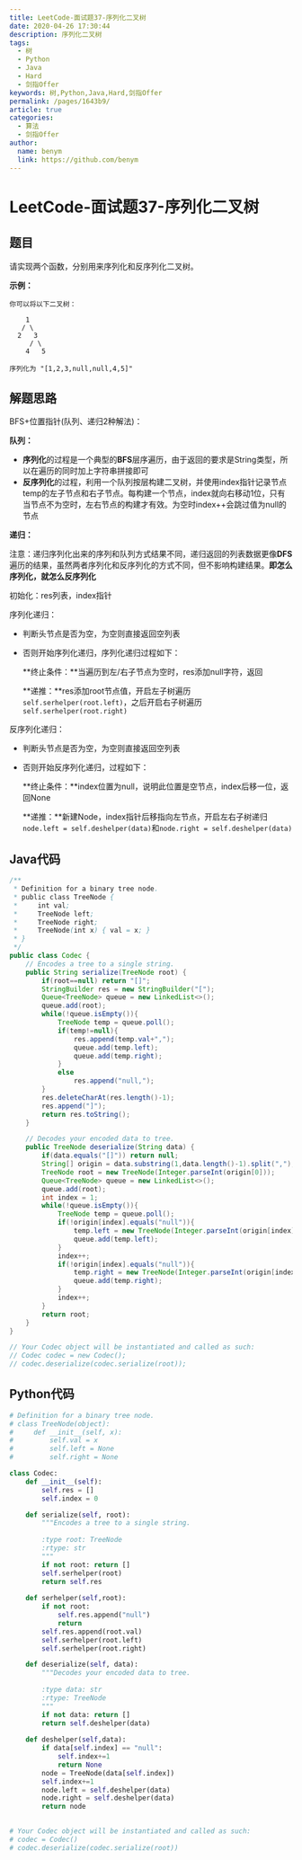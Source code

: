 ```yaml
---
title: LeetCode-面试题37-序列化二叉树
date: 2020-04-26 17:30:44
description: 序列化二叉树
tags: 
  - 树
  - Python
  - Java
  - Hard
  - 剑指Offer
keywords: 树,Python,Java,Hard,剑指Offer
permalink: /pages/1643b9/
article: true
categories: 
  - 算法
  - 剑指Offer
author: 
  name: benym
  link: https://github.com/benym
---
```


# LeetCode-面试题37-序列化二叉树 

## 题目

请实现两个函数，分别用来序列化和反序列化二叉树。


**示例：**

```
你可以将以下二叉树：

    1
   / \
  2   3
     / \
    4   5

序列化为 "[1,2,3,null,null,4,5]"
```

## 解题思路

BFS+位置指针(队列、递归2种解法)：

**队列：**

- **序列化**的过程是一个典型的**BFS**层序遍历，由于返回的要求是String类型，所以在遍历的同时加上字符串拼接即可
- **反序列化**的过程，利用一个队列按层构建二叉树，并使用index指针记录节点temp的左子节点和右子节点。每构建一个节点，index就向右移动1位，只有当节点不为空时，左右节点的构建才有效。为空时index++会跳过值为null的节点

**递归：**

注意：递归序列化出来的序列和队列方式结果不同，递归返回的列表数据更像**DFS**遍历的结果，虽然两者序列化和反序列化的方式不同，但不影响构建结果。**即怎么序列化，就怎么反序列化**

初始化：res列表，index指针

序列化递归：

- 判断头节点是否为空，为空则直接返回空列表

- 否则开始序列化递归，序列化递归过程如下：

  **终止条件：**当遍历到左/右子节点为空时，res添加null字符，返回

  **递推：**res添加root节点值，开启左子树遍历`self.serhelper(root.left)`，之后开启右子树遍历`self.serhelper(root.right)`

反序列化递归：

- 判断头节点是否为空，为空则直接返回空列表

- 否则开始反序列化递归，过程如下：

  **终止条件：**index位置为null，说明此位置是空节点，index后移一位，返回None

  **递推：**新建Node，index指针后移指向左节点，开启左右子树递归`node.left = self.deshelper(data)`和`node.right = self.deshelper(data)`

## Java代码

```java
/**
 * Definition for a binary tree node.
 * public class TreeNode {
 *     int val;
 *     TreeNode left;
 *     TreeNode right;
 *     TreeNode(int x) { val = x; }
 * }
 */
public class Codec {
    // Encodes a tree to a single string.
    public String serialize(TreeNode root) {
        if(root==null) return "[]";
        StringBuilder res = new StringBuilder("[");
        Queue<TreeNode> queue = new LinkedList<>();
        queue.add(root);
        while(!queue.isEmpty()){
            TreeNode temp = queue.poll();
            if(temp!=null){
                res.append(temp.val+",");
                queue.add(temp.left);
                queue.add(temp.right);
            }
            else
                res.append("null,");
        }
        res.deleteCharAt(res.length()-1);
        res.append("]");
        return res.toString();
    }

    // Decodes your encoded data to tree.
    public TreeNode deserialize(String data) {
        if(data.equals("[]")) return null;
        String[] origin = data.substring(1,data.length()-1).split(",");
        TreeNode root = new TreeNode(Integer.parseInt(origin[0]));
        Queue<TreeNode> queue = new LinkedList<>();
        queue.add(root);
        int index = 1;
        while(!queue.isEmpty()){
            TreeNode temp = queue.poll();
            if(!origin[index].equals("null")){
                temp.left = new TreeNode(Integer.parseInt(origin[index]));
                queue.add(temp.left);
            }
            index++;
            if(!origin[index].equals("null")){
                temp.right = new TreeNode(Integer.parseInt(origin[index]));
                queue.add(temp.right);
            }
            index++;
        }
        return root;
    }
}

// Your Codec object will be instantiated and called as such:
// Codec codec = new Codec();
// codec.deserialize(codec.serialize(root));
```

## Python代码

```python
# Definition for a binary tree node.
# class TreeNode(object):
#     def __init__(self, x):
#         self.val = x
#         self.left = None
#         self.right = None

class Codec:
    def __init__(self):
        self.res = []
        self.index = 0

    def serialize(self, root):
        """Encodes a tree to a single string.
        
        :type root: TreeNode
        :rtype: str
        """
        if not root: return []
        self.serhelper(root)
        return self.res
        
    def serhelper(self,root):
        if not root:
            self.res.append("null")
            return
        self.res.append(root.val)
        self.serhelper(root.left)
        self.serhelper(root.right)

    def deserialize(self, data):
        """Decodes your encoded data to tree.
        
        :type data: str
        :rtype: TreeNode
        """
        if not data: return []
        return self.deshelper(data)
    
    def deshelper(self,data):
        if data[self.index] == "null":
            self.index+=1
            return None
        node = TreeNode(data[self.index])
        self.index+=1
        node.left = self.deshelper(data)
        node.right = self.deshelper(data)
        return node
        

# Your Codec object will be instantiated and called as such:
# codec = Codec()
# codec.deserialize(codec.serialize(root))
```
